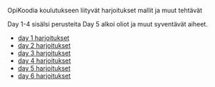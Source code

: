 OpiKoodia koulutukseen liityvät harjoitukset mallit ja muut tehtävät

Day 1-4 sisälsi perusteita
Day 5 alkoi oliot ja muut syventävät aiheet.
 

- [day 1 harjoitukset](https://github.com/JIMH1/Opi_Koodia/tree/main/pythonkurssi/Day1)
- [day 2 harjoitukset](https://github.com/JIMH1/Opi_Koodia/tree/main/pythonkurssi/Day2)
- [day 3 harjoitukset](https://github.com/JIMH1/Opi_Koodia/tree/main/pythonkurssi/Day3)
- [day 4 harjoitukset](https://github.com/JIMH1/Opi_Koodia/tree/main/pythonkurssi/Day4)
- [day 5 harjoitukset](https://github.com/JIMH1/Opi_Koodia/tree/main/pythonkurssi/Day5)
- [day 6 harjoitukset](https://github.com/JIMH1/Opi_Koodia/tree/main/pythonkurssi/Day6)
